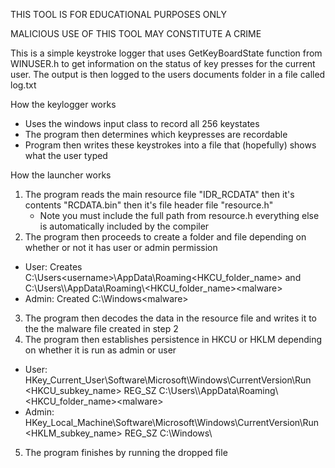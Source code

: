 THIS TOOL IS FOR EDUCATIONAL PURPOSES ONLY

MALICIOUS USE OF THIS TOOL MAY CONSTITUTE A CRIME

This is a simple keystroke logger that uses GetKeyBoardState function from WINUSER.h to get information on the status of key presses for the current user. The output is then logged to the users documents folder in a file called log.txt

How the keylogger works
- Uses the windows input class to record all 256 keystates
- The program then determines which keypresses are recordable
- Program then writes these keystrokes into a file that (hopefully) shows what the user typed

How the launcher works
1. The program reads the main resource file "IDR_RCDATA" then it's contents "RCDATA.bin" then it's file header file "resource.h"
   - Note you must include the full path from resource.h everything else is automatically included by the compiler
2. The program then proceeds to create a folder and file depending on whether or not it has user or admin permission
  - User: Creates C:\Users\<username>\AppData\Roaming\<HKCU_folder_name> and C:\Users\\<username>\AppData\Roaming\\<HKCU_folder_name>\<malware>
  - Admin: Created C:\Windows\<malware>
3. The program then decodes the data in the resource file and writes it to the the malware file created in step 2
4. The program then establishes persistence in HKCU or HKLM depending on whether it is run as admin or user
  - User: HKey_Current_User\Software\Microsoft\Windows\CurrentVersion\Run
          <HKCU_subkey_name>    REG_SZ    C:\Users\\<username>\AppData\Roaming\\<HKCU_folder_name>\<malware>
  - Admin: HKey_Local_Machine\Software\Microsoft\Windows\CurrentVersion\Run
          <HKLM_subkey_name>    REG_SZ    C:\Windows\\<malware>
5. The program finishes by running the dropped file
